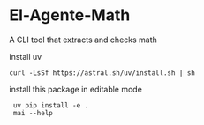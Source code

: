 # El-Agente-Math
A CLI tool that extracts and checks math

install uv
```
curl -LsSf https://astral.sh/uv/install.sh | sh
```

install this package in editable mode
```shell
 uv pip install -e .
 mai --help
```
